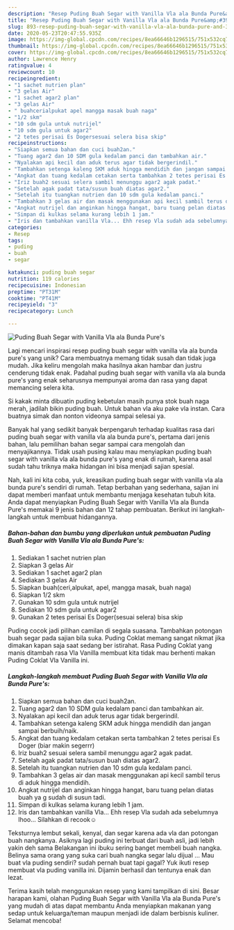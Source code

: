 ```yaml
---
description: "Resep Puding Buah Segar with Vanilla Vla ala Bunda Pure&amp;#39;s Anti Gagal"
title: "Resep Puding Buah Segar with Vanilla Vla ala Bunda Pure&amp;#39;s Anti Gagal"
slug: 893-resep-puding-buah-segar-with-vanilla-vla-ala-bunda-pure-and-39-s-anti-gagal
date: 2020-05-23T20:47:55.935Z
image: https://img-global.cpcdn.com/recipes/8ea66646b1296515/751x532cq70/puding-buah-segar-with-vanilla-vla-ala-bunda-pures-foto-resep-utama.jpg
thumbnail: https://img-global.cpcdn.com/recipes/8ea66646b1296515/751x532cq70/puding-buah-segar-with-vanilla-vla-ala-bunda-pures-foto-resep-utama.jpg
cover: https://img-global.cpcdn.com/recipes/8ea66646b1296515/751x532cq70/puding-buah-segar-with-vanilla-vla-ala-bunda-pures-foto-resep-utama.jpg
author: Lawrence Henry
ratingvalue: 4
reviewcount: 10
recipeingredient:
- "1 sachet nutrien plan"
- "3 gelas Air"
- "1 sachet agar2 plan"
- "3 gelas Air"
- " buahcerialpukat apel mangga masak buah naga"
- "1/2 skm"
- "10 sdm gula untuk nutrijel"
- "10 sdm gula untuk agar2"
- "2 tetes perisai Es Dogersesuai selera bisa skip"
recipeinstructions:
- "Siapkan semua bahan dan cuci buah2an."
- "Tuang agar2 dan 10 SDM gula kedalam panci dan tambahkan air."
- "Nyalakan api kecil dan aduk terus agar tidak bergerindil."
- "Tambahkan setenga kaleng SKM aduk hingga mendidih dan jangan sampai berbuih/naik."
- "Angkat dan tuang kedalam cetakan serta tambahkan 2 tetes perisai Es Doger (biar makin segerrr)"
- "Iriz buah2 sesuai selera sambil menunggu agar2 agak padat."
- "Setelah agak padat tata/susun buah diatas agar2."
- "Setelah itu tuangkan nutrien dan 10 sdm gula kedalam panci."
- "Tambahkan 3 gelas air dan masak menggunakan api kecil sambil terus di aduk hingga mendidih."
- "Angkat nutrijel dan anginkan hingga hangat, baru tuang pelan diatas buah ya g sudah di susun tadi."
- "Simpan di kulkas selama kurang lebih 1 jam."
- "Iris dan tambahkan vanilla Vla... Ehh resep Vla sudah ada sebelumnya lhoo... Silahkan di recook☺"
categories:
- Resep
tags:
- puding
- buah
- segar

katakunci: puding buah segar 
nutrition: 119 calories
recipecuisine: Indonesian
preptime: "PT31M"
cooktime: "PT41M"
recipeyield: "3"
recipecategory: Lunch

---
```



![Puding Buah Segar with Vanilla Vla ala Bunda Pure&#39;s](https://img-global.cpcdn.com/recipes/8ea66646b1296515/751x532cq70/puding-buah-segar-with-vanilla-vla-ala-bunda-pures-foto-resep-utama.jpg)

Lagi mencari inspirasi resep puding buah segar with vanilla vla ala bunda pure&#39;s yang unik? Cara membuatnya memang tidak susah dan tidak juga mudah. Jika keliru mengolah maka hasilnya akan hambar dan justru cenderung tidak enak. Padahal puding buah segar with vanilla vla ala bunda pure&#39;s yang enak seharusnya mempunyai aroma dan rasa yang dapat memancing selera kita.

Si kakak minta dibuatin puding kebetulan masih punya stok buah naga merah, jadilah bikin puding buah. Untuk bahan vla aku pake vla instan. Cara buatnya simak dan nonton videonya sampai selesai ya.

Banyak hal yang sedikit banyak berpengaruh terhadap kualitas rasa dari puding buah segar with vanilla vla ala bunda pure&#39;s, pertama dari jenis bahan, lalu pemilihan bahan segar sampai cara mengolah dan menyajikannya. Tidak usah pusing kalau mau menyiapkan puding buah segar with vanilla vla ala bunda pure&#39;s yang enak di rumah, karena asal sudah tahu triknya maka hidangan ini bisa menjadi sajian spesial.


Nah, kali ini kita coba, yuk, kreasikan puding buah segar with vanilla vla ala bunda pure&#39;s sendiri di rumah. Tetap berbahan yang sederhana, sajian ini dapat memberi manfaat untuk membantu menjaga kesehatan tubuh kita. Anda dapat menyiapkan Puding Buah Segar with Vanilla Vla ala Bunda Pure&#39;s memakai 9 jenis bahan dan 12 tahap pembuatan. Berikut ini langkah-langkah untuk membuat hidangannya.

<!--inarticleads1-->

##### Bahan-bahan dan bumbu yang diperlukan untuk pembuatan Puding Buah Segar with Vanilla Vla ala Bunda Pure&#39;s:

1. Sediakan 1 sachet nutrien plan
1. Siapkan 3 gelas Air
1. Sediakan 1 sachet agar2 plan
1. Sediakan 3 gelas Air
1. Siapkan  buah(ceri,alpukat, apel, mangga masak, buah naga)
1. Siapkan 1/2 skm
1. Gunakan 10 sdm gula untuk nutrijel
1. Sediakan 10 sdm gula untuk agar2
1. Gunakan 2 tetes perisai Es Doger(sesuai selera) bisa skip


Puding cocok jadi pilihan camilan di segala suasana. Tambahkan potongan buah segar pada sajian bila suka. Puding Coklat memang sangat nikmat jika dimakan kapan saja saat sedang ber istirahat. Rasa Puding Coklat yang manis ditambah rasa Vla Vanilla membuat kita tidak mau berhenti makan Puding Coklat Vla Vanilla ini. 

<!--inarticleads2-->

##### Langkah-langkah membuat Puding Buah Segar with Vanilla Vla ala Bunda Pure&#39;s:

1. Siapkan semua bahan dan cuci buah2an.
1. Tuang agar2 dan 10 SDM gula kedalam panci dan tambahkan air.
1. Nyalakan api kecil dan aduk terus agar tidak bergerindil.
1. Tambahkan setenga kaleng SKM aduk hingga mendidih dan jangan sampai berbuih/naik.
1. Angkat dan tuang kedalam cetakan serta tambahkan 2 tetes perisai Es Doger (biar makin segerrr)
1. Iriz buah2 sesuai selera sambil menunggu agar2 agak padat.
1. Setelah agak padat tata/susun buah diatas agar2.
1. Setelah itu tuangkan nutrien dan 10 sdm gula kedalam panci.
1. Tambahkan 3 gelas air dan masak menggunakan api kecil sambil terus di aduk hingga mendidih.
1. Angkat nutrijel dan anginkan hingga hangat, baru tuang pelan diatas buah ya g sudah di susun tadi.
1. Simpan di kulkas selama kurang lebih 1 jam.
1. Iris dan tambahkan vanilla Vla... Ehh resep Vla sudah ada sebelumnya lhoo... Silahkan di recook☺


Teksturnya lembut sekali, kenyal, dan segar karena ada vla dan potongan buah nangkanya. Asiknya lagi puding ini terbuat dari buah asli, jadi lebih yakin deh sama Belakangan ini ibuku sering banget membeli buah nangka. Belinya sama orang yang suka cari buah nangka segar lalu dijual … Mau buat vla puding sendiri? sudah pernah buat tapi gagal? Yuk ikuti resep membuat vla puding vanilla ini. Dijamin berhasil dan tentunya enak dan lezat. 

Terima kasih telah menggunakan resep yang kami tampilkan di sini. Besar harapan kami, olahan Puding Buah Segar with Vanilla Vla ala Bunda Pure&#39;s yang mudah di atas dapat membantu Anda menyiapkan makanan yang sedap untuk keluarga/teman maupun menjadi ide dalam berbisnis kuliner. Selamat mencoba!
